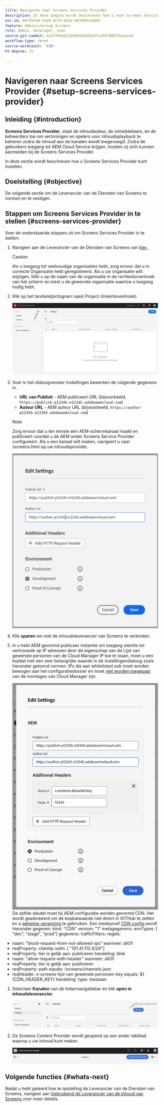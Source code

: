 ```yaml
---
title: Navigeren naar Screens Services Provider
description: In deze pagina wordt beschreven hoe u naar Screens Services Provider kunt navigeren.
exl-id: 9eff6fe8-41d4-4cf3-b412-847850c4e09c
feature: Administering Screens
role: Admin, Developer, User
source-git-commit: ea374f6e521d3b94d1d38af5c8f6780275ae2cb4
workflow-type: tm+mt
source-wordcount: '430'
ht-degree: 1%

---
```


# Navigeren naar Screens Services Provider {#setup-screens-services-provider}

## Inleiding {#introduction}

**Screens Services Provider**, staat de inhoudauteur, de ontwikkelaars, en de beheerders toe om vertoningen en spelers voor inhoudsplayback te beheren zodra de inhoud aan de kanalen wordt toegevoegd. Zodra de gebruikers toegang tot AEM Cloud Service krijgen, moeten zij zich kunnen aanmelden bij de Screens Services Provider.

In deze sectie wordt beschreven hoe u Screens Services Provider kunt instellen.


## Doelstelling {#objective}

De volgende sectie om de Leverancier van de Diensten van Screens te vormen en te vestigen.

## Stappen om Screens Services Provider in te stellen {#screens-services-provider}

Voer de onderstaande stappen uit om Screens Services Provider in te stellen:

1. Navigeer aan de Leverancier van de Diensten van Screens van [ hier ](https://experience.adobe.com/screens).

   >[!CAUTION]
   >Als u toegang tot veelvoudige organisaties hebt, zorg ervoor dat u in correcte Organisatie hebt geregistreerd. Als u uw organisatie wilt wijzigen, klikt u op de naam van de organisatie in de rechterbovenhoek van het scherm en kiest u de gewenste organisatie waartoe u toegang nodig hebt.

1. Klik op het tandwielpictogram naast Project (linkerbovenhoek)

   ![afbeelding](/help/screens-cloud/assets/configure/configure-screens0.png)

1. Voer in het dialoogvenster Instellingen bewerken de volgende gegevens in.
   * **URL van Publish** - AEM publiceert URL (bijvoorbeeld, `https://publish-p12345-e12345.adobeaemcloud.com`)
   * **Auteur URL** - AEM auteur URL (bijvoorbeeld, `https://author-p12345-e12345.adobeaemcloud.com`)

   >[!NOTE]
   >Zorg ervoor dat u ten minste één AEM-schermkanaal maakt en publiceert voordat u de AEM onder Screens Service Provider configureert. Als u een kanaal wilt maken, navigeert u naar /screens.html op uw inhoudsprovider.

   ![afbeelding](/help/screens-cloud/assets/configure/configure-screens4.png)

1. Klik **sparen** om met de inhoudsleverancier van Screens te verbinden.

1. In u hebt AEM gevormd publiceer instantie om toegang slechts tot vertrouwde op IP adressen door de eigenschap van de Lijst van gewenste personen van de Cloud Manager IP toe te staan, moet u een kopbal met een zeer belangrijke waarde in de instellingendialoog zoals hieronder getoond vormen.
IPs die aan whitelisted ook moet worden bewogen aan het configuratiedossier en moet [ niet worden toegepast ](https://experienceleague.adobe.com/en/docs/experience-manager-cloud-service/content/implementing/using-cloud-manager/ip-allow-lists/apply-allow-list) van de montages van Cloud Manager zijn.

   ![ beeld ](/help/screens-cloud/assets/configure/configure-screens20.png)
De zelfde sleutel moet bij AEM configuratie worden gevormd CDN.  Het wordt geadviseerd om de kopbalwaarde niet direct in GITHub te zetten en a [ geheime verwijzing ](https://experienceleague.adobe.com/en/docs/experience-manager-cloud-service/content/implementing/content-delivery/cdn-credentials-authentication#rotating-secrets) te gebruiken.
Een steekproef [ CDN config ](https://experienceleague.adobe.com/en/docs/experience-manager-cloud-service/content/security/traffic-filter-rules-including-waf) wordt hieronder gegeven:
kind: &quot;CDN&quot;
version: &quot;1&quot;
metagegevens:
envTypes: [ &quot;dev&quot;, &quot;stage&quot;, &quot;prod&quot;]
gegevens:
trafficFilters:
regels:
- naam: &quot;block-request-from-not-allowed-ips&quot;
wanneer:
allOf:
- reqProperty: clientIp
notIn: [ &quot;101.41.112.0/24&quot;]
- reqProperty: tier
is gelijk aan: publiceren
handeling: blok
- naam: &quot;allow-request-with-header&quot;
wanneer:
allOf:
- reqProperty: tier
is gelijk aan: publiceren
- reqProperty: path
equals: /screens/channels.json
- reqHeader: x-screens-lijst van gewenste personen-key
equals: ${\
   {CDN_HEADER_KEY}
handeling:
type: toestaan

1. Selecteer **Kanalen** van de linkernavigatiebar en klik **open in inhoudsleverancier**.

   ![afbeelding](/help/screens-cloud/assets/configure/configure-screens1.png)

1. De Screens Content Provider wordt geopend op een ander tabblad waarop u uw inhoud kunt maken.

   ![afbeelding](/help/screens-cloud/assets/configure/configure-screens2.png)





## Volgende functies {#whats-next}

Nadat u hebt geleerd hoe te opstelling de Leverancier van de Diensten van Screens, navigeer aan [ Gebruikend de Leverancier van de Inhoud van Screens ](https://experienceleague.adobe.com/docs/experience-manager-cloud-service/content/screens-as-cloud-service/configure-screens-cloud/using-screens-content-provider.html#screens-content-provider) voor meer details.
